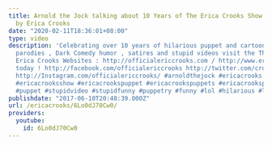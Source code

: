 ```yaml
---
title: Arnold the Jock talking about 10 Years of The Erica Crooks Show 2007 - 2017
  by Erica Crooks
date: "2020-02-11T18:36:01+08:00"
type: video
description: 'Celebrating over 10 years of hilarious puppet and cartoon animation
  parodies , Dark Comedy humor , satires and stupid videos visit the The Official
  Erica Crooks Websites : http://officialericcrooks.com / http://www.ericacrooks.com
  today ! http://facebook.com/officialericcrooks http://twitter.com/crooks_erica http://youtube.com/user/officialericcrooks
  http://Instagram.com/officialericcrooks/ #arnoldthejock #ericacrooks #theericacrooksshow
  #ericacrooksshow #ericacrookspuppet #ericacrookspuppets #ericacrookspuppeteer #officialericcrooks
  #puppet #stupidvideo #stupidfunny #puppetry #funny #lol #hilarious #lolz #video'
publishdate: "2017-06-10T20:48:39.000Z"
url: /ericacrooks/6Lo0dJ70Cw0/
providers:
  youtube:
    id: 6Lo0dJ70Cw0
---
```


